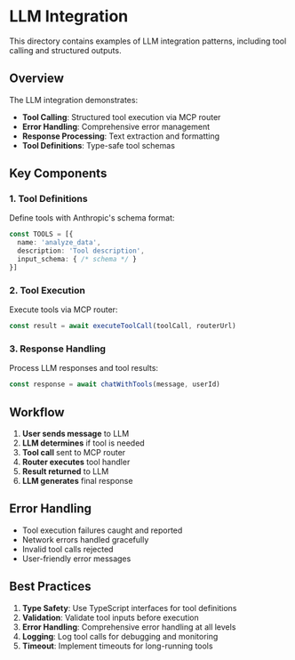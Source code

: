 # LLM Integration

This directory contains examples of LLM integration patterns, including tool calling and structured outputs.

## Overview

The LLM integration demonstrates:

- **Tool Calling**: Structured tool execution via MCP router
- **Error Handling**: Comprehensive error management
- **Response Processing**: Text extraction and formatting
- **Tool Definitions**: Type-safe tool schemas

## Key Components

### 1. Tool Definitions
Define tools with Anthropic's schema format:

```typescript
const TOOLS = [{
  name: 'analyze_data',
  description: 'Tool description',
  input_schema: { /* schema */ }
}]
```

### 2. Tool Execution
Execute tools via MCP router:

```typescript
const result = await executeToolCall(toolCall, routerUrl)
```

### 3. Response Handling
Process LLM responses and tool results:

```typescript
const response = await chatWithTools(message, userId)
```

## Workflow

1. **User sends message** to LLM
2. **LLM determines** if tool is needed
3. **Tool call** sent to MCP router
4. **Router executes** tool handler
5. **Result returned** to LLM
6. **LLM generates** final response

## Error Handling

- Tool execution failures caught and reported
- Network errors handled gracefully
- Invalid tool calls rejected
- User-friendly error messages

## Best Practices

1. **Type Safety**: Use TypeScript interfaces for tool definitions
2. **Validation**: Validate tool inputs before execution
3. **Error Handling**: Comprehensive error handling at all levels
4. **Logging**: Log tool calls for debugging and monitoring
5. **Timeout**: Implement timeouts for long-running tools

